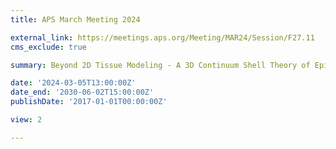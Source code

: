 ```yaml
---
title: APS March Meeting 2024

external_link: https://meetings.aps.org/Meeting/MAR24/Session/F27.11
cms_exclude: true

summary: Beyond 2D Tissue Modeling - A 3D Continuum Shell Theory of Epithelial Cells.

date: '2024-03-05T13:00:00Z'
date_end: '2030-06-02T15:00:00Z'
publishDate: '2017-01-01T00:00:00Z'

view: 2

---
```

